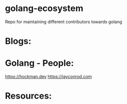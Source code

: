# golang-ecosystem
Repo for maintaining different contributors towards golang

# Blogs:



# Golang - People:

https://hockman.dev
https://jayconrod.com



# Resources:  
